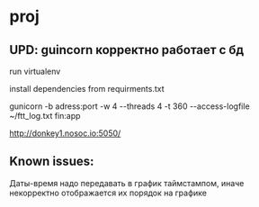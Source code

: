 # proj
## UPD: guincorn корректно работает с бд
run virtualenv

install dependencies from requirments.txt

gunicorn -b adress:port -w 4 --threads 4 -t 360 --access-logfile ~/ftt_log.txt fin:app

http://donkey1.nosoc.io:5050/

## Known issues:
Даты-время надо передавать в график таймстампом, иначе некорректно отображается их порядок на графике
